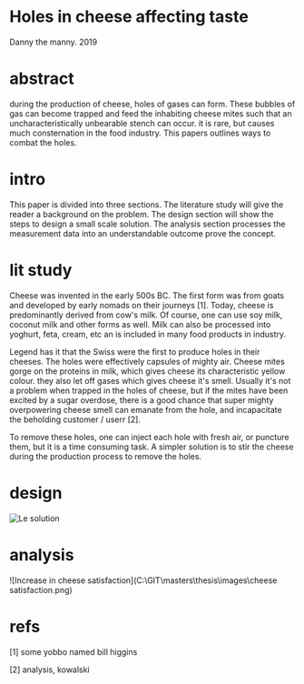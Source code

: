 # Holes in cheese affecting taste

Danny the manny. 2019

# abstract

during the production of cheese, holes of gases can form. These bubbles of gas can become trapped and feed the inhabiting cheese mites such that an uncharacteristically unbearable stench can occur. it is rare, but causes much consternation in the food industry. This papers outlines ways to combat the holes.

# intro

This paper is divided into three sections. The literature study will give the reader a background on the problem. The design section will show the steps to design a small scale solution. The analysis section processes the measurement data into an understandable outcome prove the concept.

# lit study

Cheese was invented in the early 500s BC. The first form was from goats and developed by early nomads on their journeys [1]. Today, cheese is predominantly derived from cow's milk. Of course, one can use soy milk, coconut milk and other forms as well. Milk can also be processed into yoghurt, feta, cream, etc an is included in many food products in industry.

Legend has it that the Swiss were the first to produce holes in their cheeses. The holes were effectively capsules of mighty air. Cheese mites gorge on the proteins in milk, which gives cheese its characteristic yellow colour. they also let off gases which gives cheese it's smell. Usually it's not a problem when trapped in the holes of cheese, but if the mites have been excited by a sugar overdose, there is a good chance that super mighty overpowering cheese smell can emanate from the hole, and incapacitate the beholding customer / userr [2].

To remove these holes, one can inject each hole with fresh air, or puncture them, but it is a time consuming task. A simpler solution is to stir the cheese during the production process to remove the holes.

# design

![Le solution](C:\GIT\masters\thesis\images\cheese.png)

# analysis

![Increase in cheese satisfaction](C:\GIT\masters\thesis\images\cheese satisfaction.png)

# refs

[1] some yobbo named bill higgins

[2] analysis, kowalski